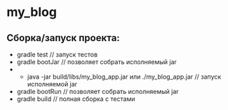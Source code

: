 # my_blog

## Сборка/запуск проекта:
- gradle test // запуск тестов
- gradle bootJar // позволяет собрать исполняемый jar
- - java -jar build/libs/my_blog_app.jar или ./my_blog_app.jar // запуск исполняемой jar
- gradle bootRun // позволяет собрать исполняемый jar
- gradle build // полная сборка с тестами